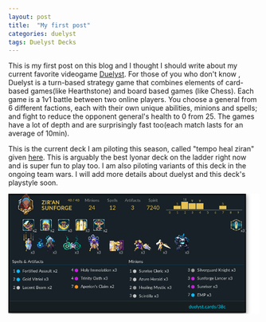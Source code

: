 ```yaml
---
layout: post
title:  "My first post"
categories: duelyst
tags: Duelyst Decks
---
```


This is my first post on this blog and I thought I should write about my current favorite videogame [Duelyst](https://duelyst.com). For those of you who don't know , Duelyst is a turn-based strategy game that combines elements of card-based games(like Hearthstone) and board based games (like Chess). Each game is a 1v1 battle between two online players. You choose a general from 6 different factions, each with their own unique abilities, minions and spells; and fight to reduce the opponent general's health to 0 from 25. The games have a lot of depth and are surprisingly fast too(each match lasts for an average of 10min). 

This is the current deck I am piloting this season, called "tempo heal ziran" given [here]. This is arguably the best lyonar deck on the ladder right now and is super fun to play too. I am also piloting variants of this deck in the ongoing team wars. I will add more details about duelyst and this deck's playstyle soon. 

![Heal-Tempo](/assets/duelyst/Lyonar/heal-tempo.png)

[here]: /assets/duelyst/Lyonar/heal-tempo.png